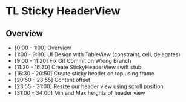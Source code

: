 # TL Sticky HeaderView


## Overview

* [0:00 - 1:00] Overview
* [1:00 - 9:00] UI Design with TableView (constraint, cell, delegates)
* [9:00 - 11:20] Fix Git Commit on Wrong Branch
* [11:20 - 16:30] Create StickyHeaderView.swift stub
* [16:30 - 20:50] Create sticky header on top using frame 
* [20:50 - 23:55] Content offset
* [23:55 - 31:00] Resize our header view using scroll position
* [31:00 - 34:00] Min and Max heights of header view